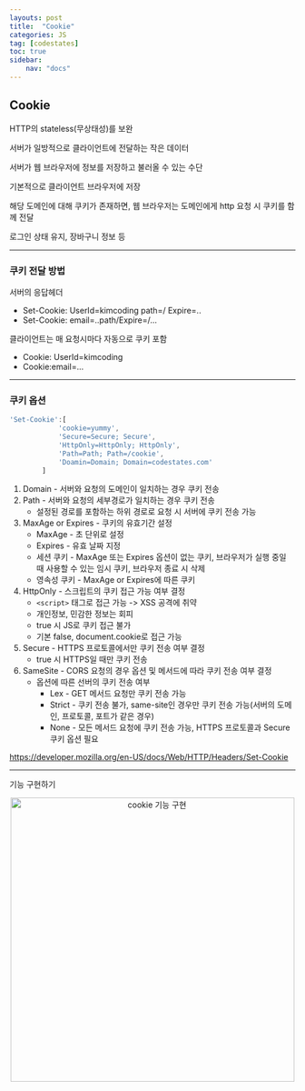 ```yaml
---
layouts: post
title:  "Cookie"
categories: JS
tag: [codestates]
toc: true
sidebar:
    nav: "docs"
---
```


## Cookie

HTTP의 stateless(무상태성)를 보완

서버가 일방적으로 클라이언트에 전달하는 작은 데이터

서버가 웹 브라우저에 정보를 저장하고 불러올 수 있는 수단

기본적으로 클라이언트 브라우저에 저장

해당 도메인에 대해 쿠키가 존재하면, 웹 브라우저는 도메인에게 http 요청 시 쿠키를 함께 전달

로그인 상태 유지, 장바구니 정보 등

--- 

### 쿠키 전달 방법

서버의 응답헤더

- Set-Cookie: UserId=kimcoding path=/ Expire=..
- Set-Cookie: email=..path/Expire=/...

클라이언트는 매 요청시마다 자동으로 쿠키 포함

- Cookie: UserId=kimcoding
- Cookie:email=...

---

### 쿠키 옵션

```js
'Set-Cookie':[
            'cookie=yummy', 
            'Secure=Secure; Secure',
            'HttpOnly=HttpOnly; HttpOnly',
            'Path=Path; Path=/cookie',
            'Doamin=Domain; Domain=codestates.com'
        ]
```

1. Domain - 서버와 요청의 도메인이 일치하는 경우 쿠키 전송
2. Path - 서버와 요청의 세부경로가 일치하는 경우 쿠키 전송
   - 설정된 경로를 포함하는 하위 경로로 요청 시 서버에 쿠키 전송 가능
3. MaxAge or Expires - 쿠키의 유효기간 설정
   - MaxAge - 초 단위로 설정
   - Expires - 유효 날짜 지정
   - 세션 쿠키 - MaxAge 또는 Expires 옵션이 없는 쿠키, 브라우저가 실행 중일 때 사용할 수 있는 임시 쿠키, 브라우저 종료 시 삭제
   - 영속성 쿠키 - MaxAge or Expires에 따른 쿠키
4. HttpOnly - 스크립트의 쿠키 접근 가능 여부 결정
   - `<script>` 태그로 접근 가능 -> XSS 공격에 취약
   - 개인정보, 민감한 정보는 회피
   - true 시 JS로 쿠키 접근 불가
   - 기본 false, document.cookie로 접근 가능
5. Secure - HTTPS 프로토콜에서만 쿠키 전송 여부 결정
   - true 시 HTTPS일 때만 쿠키 전송
6. SameSite - CORS 요청의 경우 옵션 및 메서드에 따라 쿠키 전송 여부 결정
   - 옵션에 따른 선버의 쿠키 전송 여부
     - Lex - GET 메서드 요청만 쿠키 전송 가능
     - Strict - 쿠키 전송 불가, same-site인 경우만 쿠키 전송 가능(서버의 도메인, 프로토콜, 포트가 같은 경우)
     - None - 모든 메서드 요청에 쿠키 전송 가능, HTTPS 프로토콜과 Secure 쿠키 옵션 필요

<https://developer.mozilla.org/en-US/docs/Web/HTTP/Headers/Set-Cookie>

---

기능 구현하기

<html>
    <div style ="text-align:center">
        <img src= "https://s3.ap-northeast-2.amazonaws.com/urclass-images/WJscOHO_c1XES9684w2hJ-1662907205991.png" alt="cookie 기능 구현" width="500" height="500">
    </div>
</html><br/>
